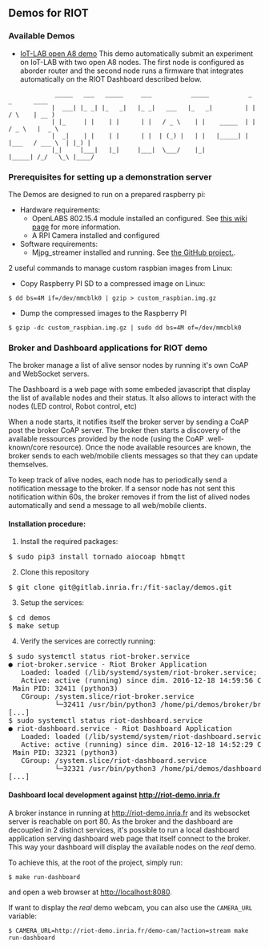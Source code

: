 ## Demos for RIOT

### Available Demos

* [IoT-LAB open A8
  demo](https://gitlab.inria.fr/fit-saclay/demos/tree/master/utils/iotlab)
  This demo automatically submit an experiment on IoT-LAB with two open A8
  nodes. The first node is configured as aborder router and the second node runs
  a firmware that integrates automatically on the RIOT Dashboard described
  below.
```
             _____   ___   _____     ___           _____           _          _      ____
            |  ___| |_ _| |_   _|   |_ _|   ___   |_   _|         | |        / \    | __ )
            | |_     | |    | |      | |   / _ \    | |    _____  | |       / _ \   |  _ \
            |  _|    | |    | |      | |  | (_) |   | |   |_____| | |___   / ___ \  | |_) |
            |_|     |___|   |_|     |___|  \___/    |_|           |_____| /_/   \_\ |____/
```

### Prerequisites for setting up a demonstration server

The Demos are designed to run on a prepared raspberry pi:
* Hardware requirements:
  * OpenLABS 802.15.4 module installed an configured. See
    [this wiki page](https://github.com/RIOT-Makers/wpan-raspbian/wiki/Create-a-generic-Raspbian-image-with-6LoWPAN-support) for more information.
  * A RPI Camera installed and configured
* Software requirements:
  * Mjpg_streamer installed and running. See [the GitHub project.](https://github.com/jacksonliam/mjpg-streamer).

2 useful commands to manage custom raspbian images from Linux:
* Copy Raspberry PI SD to a compressed image on Linux:
```
$ dd bs=4M if=/dev/mmcblk0 | gzip > custom_raspbian.img.gz
```
* Dump the compressed images to the Raspberry PI
```
$ gzip -dc custom_raspbian.img.gz | sudo dd bs=4M of=/dev/mmcblk0
```

### Broker and Dashboard applications for RIOT demo

The broker manage a list of alive sensor nodes by running it's own CoAP
and WebSocket servers.

The Dashboard is a web page with some embeded javascript that display the list
of available nodes and their status. It also allows to interact with the nodes
(LED control, Robot control, etc)

When a node starts, it notifies itself the broker server by sending a CoAP
post the broker CoAP server. The broker then starts a discovery of the
available ressources provided by the node (using the CoAP .well-known/core
resource). Once the node available resources are known, the broker sends to
each web/mobile clients messages so that they can update themselves.

To keep track of alive nodes, each node has to periodically send a notification
message to the broker.
If a sensor node has not sent this notification within 60s, the broker removes
if from the list of alived nodes automatically and send a message to all
web/mobile clients.

#### Installation procedure:

1. Install the required packages:
<pre>
$ sudo pip3 install tornado aiocoap hbmqtt
</pre>
2. Clone this repository
<pre>
$ git clone git@gitlab.inria.fr:/fit-saclay/demos.git
</pre>
3. Setup the services:
<pre>
$ cd demos
$ make setup
</pre>
4. Verify the services are correctly running:
<pre>
$ sudo systemctl status riot-broker.service
● riot-broker.service - Riot Broker Application
   Loaded: loaded (/lib/systemd/system/riot-broker.service; enabled)
   Active: active (running) since dim. 2016-12-18 14:59:56 CET; 35min ago
 Main PID: 32411 (python3)
   CGroup: /system.slice/riot-broker.service
           └─32411 /usr/bin/python3 /home/pi/demos/broker/broker.py --port=8082 --debug
[...]
$ sudo systemctl status riot-dashboard.service
● riot-dashboard.service - Riot Dashboard Application
   Loaded: loaded (/lib/systemd/system/riot-dashboard.service; enabled)
   Active: active (running) since dim. 2016-12-18 14:52:29 CET; 41min ago
 Main PID: 32321 (python3)
   CGroup: /system.slice/riot-dashboard.service
           └─32321 /usr/bin/python3 /home/pi/demos/dashboard/dashboard.py --port=8080 --broker-port=80 --broker...
[...]
</pre>

#### Dashboard local development against http://riot-demo.inria.fr

A broker instance in running at http://riot-demo.inria.fr and its websocket
server is reachable on port 80. As the broker and the dashboard are
decoupled in 2 distinct services, it's possible to run a local dashboard
application serving dashboard web page that itself connect to the broker.
This way your dashboard will display the available nodes on the *real* demo.

To achieve this, at the root of the project, simply run:
```
$ make run-dashboard
```
and open a web browser at [http://localhost:8080](http://localhost:8080).

If want to display the *real* demo webcam, you can also use the `CAMERA_URL`
variable:
```
$ CAMERA_URL=http://riot-demo.inria.fr/demo-cam/?action=stream make run-dashboard
```

